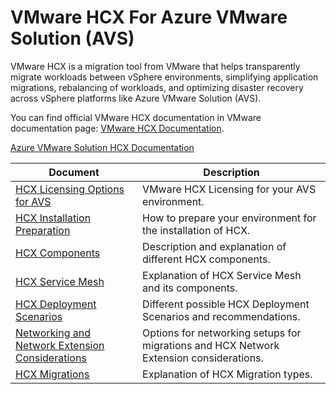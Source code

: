 # VMware HCX For Azure VMware Solution (AVS)

VMware HCX is a migration tool from VMware that helps transparently migrate workloads between vSphere environments, simplifying application migrations, rebalancing of workloads, and optimizing disaster recovery across vSphere platforms like Azure VMware Solution (AVS).

You can find official VMware HCX documentation in VMware documentation page: [VMware HCX Documentation](https://docs.vmware.com/en/VMware-HCX/index.html).

[Azure VMware Solution HCX Documentation](https://learn.microsoft.com/en-us/azure/azure-vmware/install-vmware-hcx)

| Document | Description |
|----------|-------------|
| [HCX Licensing Options for AVS](hcxlicensingoptions.md) | VMware HCX Licensing for your AVS environment. |
| [HCX Installation Preparation](hcxinstallprep.md) | How to prepare your environment for the installation of HCX. |
| [HCX Components](hcxcomponents.md) | Description and explanation of different HCX components. |
| [HCX Service Mesh](hcx-servicemesh.md) | Explanation of HCX Service Mesh and its components. |
| [HCX Deployment Scenarios](hcx-deployment.md) | Different possible HCX Deployment Scenarios and recommendations. |
| [Networking and Network Extension Considerations](netextconsiderations.md) | Options for networking setups for migrations and HCX Network Extension considerations. |
| [HCX Migrations](./HCX-Migrations/README.md) | Explanation of HCX Migration types. |